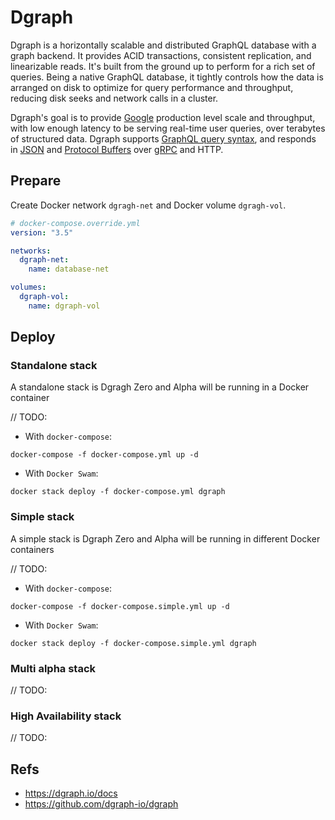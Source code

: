 # Dgraph

Dgraph is a horizontally scalable and distributed GraphQL database with a graph backend. 
It provides ACID transactions, consistent replication, and linearizable reads. 
It's built from the ground up to perform for a rich set of queries. Being a native GraphQL database, 
it tightly controls how the data is arranged on disk to optimize for query performance and throughput,
reducing disk seeks and network calls in a cluster.

Dgraph's goal is to provide [Google](https://www.google.com) production level scale and throughput,
with low enough latency to be serving real-time user queries, over terabytes of structured data.
Dgraph supports [GraphQL query syntax](https://dgraph.io/docs/master/query-language/), and responds in [JSON](http://www.json.org/) and [Protocol Buffers](https://developers.google.com/protocol-buffers/) over [gRPC](http://www.grpc.io/) and HTTP.

## Prepare

Create Docker network `dgragh-net` and Docker volume `dgragh-vol`.

```yml
# docker-compose.override.yml
version: "3.5"

networks:
  dgraph-net:
    name: database-net

volumes:
  dgraph-vol:
    name: dgraph-vol
```

## Deploy

### Standalone stack

A standalone stack is Dgragh Zero and Alpha will be running in a Docker container

// TODO:

- With `docker-compose`:

```shell
docker-compose -f docker-compose.yml up -d
```

- With `Docker Swam`:

```shell
docker stack deploy -f docker-compose.yml dgraph
```

### Simple stack

A simple stack is Dgraph Zero and Alpha will be running in different Docker containers

// TODO:

- With `docker-compose`:

```shell
docker-compose -f docker-compose.simple.yml up -d
```

- With `Docker Swam`:

```shell
docker stack deploy -f docker-compose.simple.yml dgraph
```

### Multi alpha stack

// TODO:

### High Availability stack

// TODO:

## Refs

- https://dgraph.io/docs
- https://github.com/dgraph-io/dgraph

